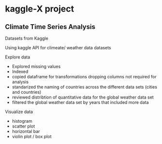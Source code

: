 # kaggle-X project

Climate Time Series Analysis
---

Datasets from Kaggle

Using kaggle API for climeate/ weather data datasets

Explore data 
- Explored missing values
- Indexed
- copied dataframe for transformations dropping columns not required for analysis
- standarized the naming of countries across the different data sets (cities and countries)
- reviewed distribtion of quantitative data for the global weather data set
- filtered the global weather data set by years that included more data

Visualize data
- histogram
- scatter plot
- horizontal bar
- violin plot / box plot
